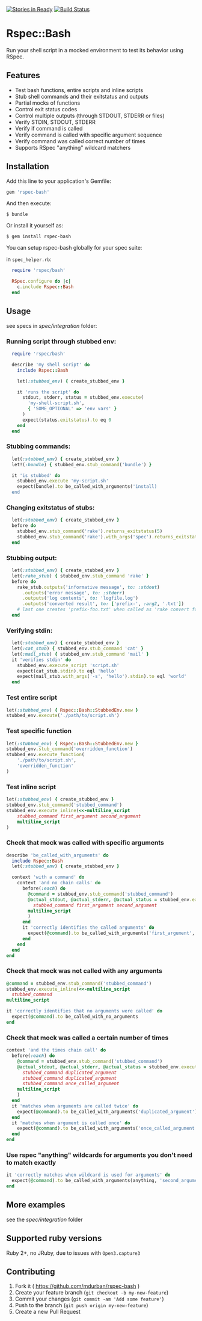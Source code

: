 [![Stories in Ready](https://badge.waffle.io/mdurban/rspec-bash.png?label=ready&title=Ready)](http://waffle.io/mdurban/rspec-bash)
[![Build Status](https://travis-ci.org/mdurban/rspec-bash.svg?branch=master)](https://travis-ci.org/mdurban/rspec-bash)

# Rspec::Bash

Run your shell script in a mocked environment to test its behavior using RSpec.

## Features
- Test bash functions, entire scripts and inline scripts
- Stub shell commands and their exitstatus and outputs
- Partial mocks of functions
- Control exit status codes
- Control multiple outputs (through STDOUT, STDERR or files)
- Verify STDIN, STDOUT, STDERR
- Verify if command is called
- Verify command is called with specific argument sequence
- Verify command was called correct number of times
- Supports RSpec "anything" wildcard matchers

## Installation

Add this line to your application's Gemfile:

```ruby
gem 'rspec-bash'
```

And then execute:

    $ bundle

Or install it yourself as:

    $ gem install rspec-bash


You can setup rspec-bash globally for your spec suite:

in `spec_helper.rb`:

```ruby
  require 'rspec/bash'

  RSpec.configure do |c|
    c.include Rspec::Bash
  end
```

## Usage

see specs in *spec/integration* folder:

### Running script through stubbed env:

```ruby
  require 'rspec/bash'

  describe 'my shell script' do
    include Rspec::Bash

    let(:stubbed_env) { create_stubbed_env }

    it 'runs the script' do
      stdout, stderr, status = stubbed_env.execute(
        'my-shell-script.sh',
        { 'SOME_OPTIONAL' => 'env vars' }
      )
      expect(status.exitstatus).to eq 0
    end
  end
```

### Stubbing commands:

```ruby
  let(:stubbed_env) { create_stubbed_env }
  let!(:bundle) { stubbed_env.stub_command('bundle') }

  it 'is stubbed' do
    stubbed_env.execute 'my-script.sh'
    expect(bundle).to be_called_with_arguments('install)
  end
```

### Changing exitstatus of stubs:

```ruby
  let(:stubbed_env) { create_stubbed_env }
  before do
    stubbed_env.stub_command('rake').returns_exitstatus(5)
    stubbed_env.stub_command('rake').with_args('spec').returns_exitstatus(3)
  end
```

### Stubbing output:

```ruby
  let(:stubbed_env) { create_stubbed_env }
  let(:rake_stub) { stubbed_env.stub_command 'rake' }
  before do
    rake_stub.outputs('informative message', to: :stdout)
      .outputs('error message', to: :stderr)
      .outputs('log contents', to: 'logfile.log')
      .outputs('converted result', to: ['prefix-', :arg2, '.txt'])
    # last one creates 'prefix-foo.txt' when called as 'rake convert foo'
  end
```

### Verifying stdin:

```ruby
  let(:stubbed_env) { create_stubbed_env }
  let(:cat_stub) { stubbed_env.stub_command 'cat' }
  let(:mail_stub) { stubbed_env.stub_command 'mail' }
  it 'verifies stdin' do
    stubbed_env.execute_script 'script.sh'
    expect(cat_stub.stdin).to eql 'hello'
    expect(mail_stub.with_args('-s', 'hello').stdin).to eql 'world'
  end
```
### Test entire script

```ruby
let(:stubbed_env) { Rspec::Bash::StubbedEnv.new }
stubbed_env.execute('./path/to/script.sh')
```

### Test specific function

```ruby
let(:stubbed_env) { Rspec::Bash::StubbedEnv.new }
stubbed_env.stub_command('overridden_function')
stubbed_env.execute_function(
    './path/to/script.sh',
    'overridden_function'
)

```

### Test inline script

```ruby
let(:stubbed_env) { create_stubbed_env }
stubbed_env.stub_command('stubbed_command')
stubbed_env.execute_inline(<<-multiline_script
    stubbed_command first_argument second_argument
    multiline_script
)

```
### Check that mock was called with specific arguments

```ruby
describe 'be_called_with_arguments' do
  include Rspec::Bash
  let(:stubbed_env) { create_stubbed_env }

  context 'with a command' do
    context 'and no chain calls' do
      before(:each) do
        @command = stubbed_env.stub_command('stubbed_command')
        @actual_stdout, @actual_stderr, @actual_status = stubbed_env.execute_inline(<<-multiline_script
          stubbed_command first_argument second_argument
        multiline_script
        )
      end
      it 'correctly identifies the called arguments' do
        expect(@command).to be_called_with_arguments('first_argument', 'second_argument')
      end
    end
  end
end
```

### Check that mock was not called with any arguments

```ruby
@command = stubbed_env.stub_command('stubbed_command')
stubbed_env.execute_inline(<<-multiline_script
  stubbed_command
multiline_script

it 'correctly identifies that no arguments were called' do
  expect(@command).to be_called_with_no_arguments
end
```

### Check that mock was called a certain number of times
```ruby
context 'and the times chain call' do
  before(:each) do
    @command = stubbed_env.stub_command('stubbed_command')
    @actual_stdout, @actual_stderr, @actual_status = stubbed_env.execute_inline(<<-multiline_script
      stubbed_command duplicated_argument
      stubbed_command duplicated_argument
      stubbed_command once_called_argument
    multiline_script
    )
  end
  it 'matches when arguments are called twice' do
    expect(@command).to be_called_with_arguments('duplicated_argument').times(2)
  end
  it 'matches when argument is called once' do
    expect(@command).to be_called_with_arguments('once_called_argument').times(1)
  end
end
```

### Use rspec "anything" wildcards for arguments you don't need to match exactly
```ruby
it 'correctly matches when wildcard is used for arguments' do
  expect(@command).to be_called_with_arguments(anything, 'second_argument', anything)
end
```

## More examples

see the *spec/integration* folder

## Supported ruby versions

Ruby 2+, no JRuby, due to issues with `Open3.capture3`

## Contributing

1. Fork it ( https://github.com/mdurban/rspec-bash )
2. Create your feature branch (`git checkout -b my-new-feature`)
3. Commit your changes (`git commit -am 'Add some feature'`)
4. Push to the branch (`git push origin my-new-feature`)
5. Create a new Pull Request
